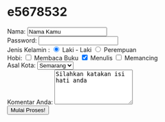 # e5678532
<!DOCTYPE html>
<html>
<head>
<title>Belajar Membuat Form </title>
</head>
<body>
<form action=" formulir.html" method="get">
Nama: <input type="text" name="nama" value="Nama Kamu" />
<br />
Password: <input type="password" name="password" />
<br />
Jenis Kelamin : 
<input type="radio" name="jenis_kelamin" value="laki-laki" checked /> 
Laki - Laki
<input type="radio" name="jenis_kelamin" value="perempuan" /> 
Perempuan
<br />
Hobi: <input type="checkbox" name="hobi_baca" /> Membaca Buku
      <input type="checkbox" name="hobi_nulis" checked /> Menulis
      <input type="checkbox" name="hobi_mancing" /> Memancing
<br />
Asal Kota:
 <select name="asal_kota" >
     <option value="Kota Jakarta"> Jakarta</option>
     <option value="Kota Bandung">Bandung</option>
     <option value="Kota Semarang" selected>Semarang</option>
 </select>
<br />
Komentar Anda:
<textarea name="komentar" rows="5" cols="20">
Silahkan katakan isi hati anda
</textarea>
<br />
<input type="submit" value="Mulai Proses!" >
</form>
</body>
</html>
